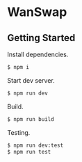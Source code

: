 # WanSwap

## Getting Started

Install dependencies.

```bash
$ npm i
```

Start dev server.

```bash
$ npm run dev
```

Build.

```bash
$ npm run build
```

Testing.

```bash
$ npm run dev:test
$ npm run test
```
